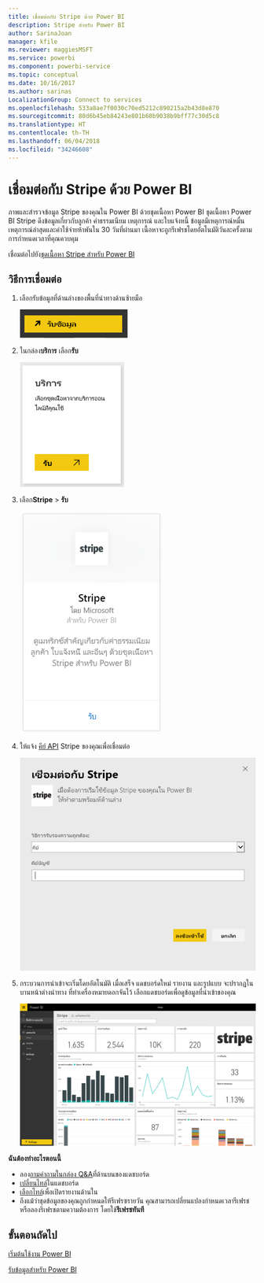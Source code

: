 ```yaml
---
title: เชื่อมต่อกับ Stripe ด้วย Power BI
description: Stripe สำหรับ Power BI
author: SarinaJoan
manager: kfile
ms.reviewer: maggiesMSFT
ms.service: powerbi
ms.component: powerbi-service
ms.topic: conceptual
ms.date: 10/16/2017
ms.author: sarinas
LocalizationGroup: Connect to services
ms.openlocfilehash: 533a8ae7f0030c70ed5212c890215a2b43d8e870
ms.sourcegitcommit: 80d6b45eb84243e801b60b9038b9bff77c30d5c8
ms.translationtype: HT
ms.contentlocale: th-TH
ms.lasthandoff: 06/04/2018
ms.locfileid: "34246608"
---
```

# <a name="connect-to-stripe-with-power-bi"></a>เชื่อมต่อกับ Stripe ด้วย Power BI
ภาพและสำรวจข้อมูล Stripe ของคุณใน Power BI ด้วยชุดเนื้อหา Power BI ชุดเนื้อหา Power BI Stripe ดึงข้อมูลเกี่ยวกับลูกค้า ค่าธรรมเนียม เหตุการณ์ และใบแจ้งหนี้ ข้อมูลมีเหตุการณ์หมื่นเหตุการณ์ล่าสุดและค่าใช้จ่ายห้าพันใน 30 วันที่ผ่านมา เนื้อหาจะถูกรีเฟรชโดยอัตโนมัติวันละครั้งตามการกำหนดเวลาที่คุณควบคุม 

เชื่อมต่อไปยัง[ชุดเนื้อหา Stripe สำหรับ Power BI](https://app.powerbi.com/getdata/services/stripe)

## <a name="how-to-connect"></a>วิธีการเชื่อมต่อ
1. เลือกรับข้อมูลที่ด้านล่างของพื้นที่นำทางด้านซ้ายมือ  
   
    ![](media/service-connect-to-stripe/getdata.png)
2. ในกล่อง**บริการ** เลือก**รับ**  
   
    ![](media/service-connect-to-stripe/services.png)  
3. เลือก**Stripe** &gt; **รับ**  
   
    ![](media/service-connect-to-stripe/stripe.png)  
4. ให้แจ้ง [คีย์ API](https://dashboard.stripe.com/account/apikeys) Stripe ของคุณเพื่อเชื่อมต่อ  
   
    ![](media/service-connect-to-stripe/creds.png)
5. กระบวนการนำเข้าจะเริ่มโดยอัตโนมัติ เมื่อเสร็จ แดชบอร์ดใหม่ รายงาน และรูปแบบ จะปรากฏในบานหน้าต่างนำทาง ที่ทำเครื่องหมายดอกจันไว้ เลือกแดชบอร์ดเพื่อดูข้อมูลที่นำเข้าของคุณ
   
    ![](media/service-connect-to-stripe/dashboard.png)

**ฉันต้องทำอะไรตอนนี้**

* ลอง[ถามคำถามในกล่อง Q&A](power-bi-q-and-a.md)ที่ด้านบนของแดชบอร์ด
* [เปลี่ยนไทล์](service-dashboard-edit-tile.md)ในแดชบอร์ด
* [เลือกไทล์](service-dashboard-tiles.md)เพื่อเปิดรายงานด้านใน
* ถึงแม้ว่าชุดข้อมูลของคุณถูกกำหนดให้รีเฟรซรายวัน คุณสามารถเปลี่ยนแปลงกำหนดเวลารีเฟรช หรือลองรีเฟรชตามความต้องการ โดยใช้**รีเฟรชทันที**

## <a name="next-steps"></a>ขั้นตอนถัดไป
[เริ่มต้นใช้งาน Power BI](service-get-started.md)

[รับข้อมูลสำหรับ Power BI](service-get-data.md)

